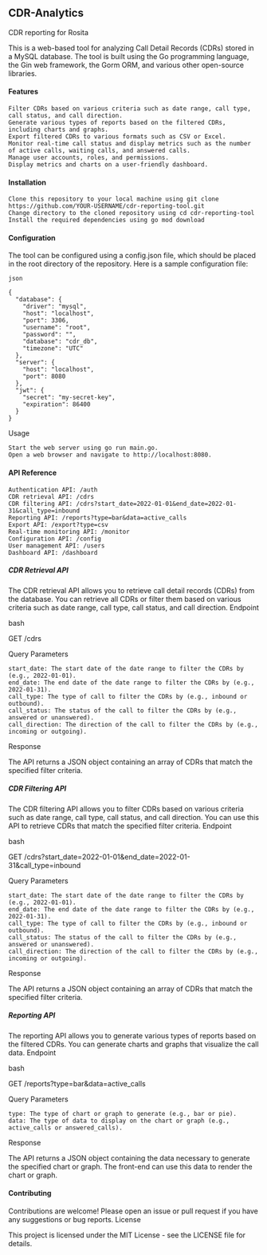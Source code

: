 ## CDR-Analytics
CDR reporting for Rosita


This is a web-based tool for analyzing Call Detail Records (CDRs) stored in a MySQL database. The tool is built using the Go programming language, the Gin web framework, the Gorm ORM, and various other open-source libraries.

#### Features

    Filter CDRs based on various criteria such as date range, call type, call status, and call direction.
    Generate various types of reports based on the filtered CDRs, including charts and graphs.
    Export filtered CDRs to various formats such as CSV or Excel.
    Monitor real-time call status and display metrics such as the number of active calls, waiting calls, and answered calls.
    Manage user accounts, roles, and permissions.
    Display metrics and charts on a user-friendly dashboard.

#### Installation

    Clone this repository to your local machine using git clone https://github.com/YOUR-USERNAME/cdr-reporting-tool.git
    Change directory to the cloned repository using cd cdr-reporting-tool
    Install the required dependencies using go mod download

#### Configuration

The tool can be configured using a config.json file, which should be placed in the root directory of the repository. Here is a sample configuration file:
```
json

{
  "database": {
    "driver": "mysql",
    "host": "localhost",
    "port": 3306,
    "username": "root",
    "password": "",
    "database": "cdr_db",
    "timezone": "UTC"
  },
  "server": {
    "host": "localhost",
    "port": 8080
  },
  "jwt": {
    "secret": "my-secret-key",
    "expiration": 86400
  }
}
```

Usage

    Start the web server using go run main.go.
    Open a web browser and navigate to http://localhost:8080.

#### API Reference

    Authentication API: /auth
    CDR retrieval API: /cdrs
    CDR filtering API: /cdrs?start_date=2022-01-01&end_date=2022-01-31&call_type=inbound
    Reporting API: /reports?type=bar&data=active_calls
    Export API: /export?type=csv
    Real-time monitoring API: /monitor
    Configuration API: /config
    User management API: /users
    Dashboard API: /dashboard

##### CDR Retrieval API

The CDR retrieval API allows you to retrieve call detail records (CDRs) from the database. You can retrieve all CDRs or filter them based on various criteria such as date range, call type, call status, and call direction.
Endpoint

bash

GET /cdrs

Query Parameters

    start_date: The start date of the date range to filter the CDRs by (e.g., 2022-01-01).
    end_date: The end date of the date range to filter the CDRs by (e.g., 2022-01-31).
    call_type: The type of call to filter the CDRs by (e.g., inbound or outbound).
    call_status: The status of the call to filter the CDRs by (e.g., answered or unanswered).
    call_direction: The direction of the call to filter the CDRs by (e.g., incoming or outgoing).

Response

The API returns a JSON object containing an array of CDRs that match the specified filter criteria.

##### CDR Filtering API

The CDR filtering API allows you to filter CDRs based on various criteria such as date range, call type, call status, and call direction. You can use this API to retrieve CDRs that match the specified filter criteria.
Endpoint

bash

GET /cdrs?start_date=2022-01-01&end_date=2022-01-31&call_type=inbound

Query Parameters

    start_date: The start date of the date range to filter the CDRs by (e.g., 2022-01-01).
    end_date: The end date of the date range to filter the CDRs by (e.g., 2022-01-31).
    call_type: The type of call to filter the CDRs by (e.g., inbound or outbound).
    call_status: The status of the call to filter the CDRs by (e.g., answered or unanswered).
    call_direction: The direction of the call to filter the CDRs by (e.g., incoming or outgoing).

Response

The API returns a JSON object containing an array of CDRs that match the specified filter criteria.

##### Reporting API

The reporting API allows you to generate various types of reports based on the filtered CDRs. You can generate charts and graphs that visualize the call data.
Endpoint

bash

GET /reports?type=bar&data=active_calls

Query Parameters

    type: The type of chart or graph to generate (e.g., bar or pie).
    data: The type of data to display on the chart or graph (e.g., active_calls or answered_calls).

Response

The API returns a JSON object containing the data necessary to generate the specified chart or graph. The front-end can use this data to render the chart or graph.

#### Contributing

Contributions are welcome! Please open an issue or pull request if you have any suggestions or bug reports.
License

This project is licensed under the MIT License - see the LICENSE file for details.
